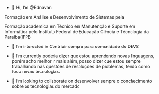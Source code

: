 - 👋 Hi, I’m @Ednavan

Formação em Análise  e Desenvolvimento de Sistemas pela 

Formação academica em Técnico em Manutenção e Suporte em Informática  pelo Instituto Federal de Educação Ciência e Técnologia da Paraíba(IFPB

- 👀 I’m interested in  Contriuir sempre para comunidade de DEVS

- 🌱 I’m currently poderia dizer que estou aprendendo novas linguagens, porém acho melhor ir mais além, posso dizer que estou sempre trabalhando nas questões de 
resoluções de problemas, tendo como foco novas tecnologias.

- 💞️ I’m looking to collaborate on  desenvolver sempre o conchecimento sobre as tecnologias do mercado


<!---
Ednavan/Ednavan is a ✨ special ✨ repository because its `README.md` (this file) appears on your GitHub profile.
You can click the Preview link to take a look at your changes.
--->
